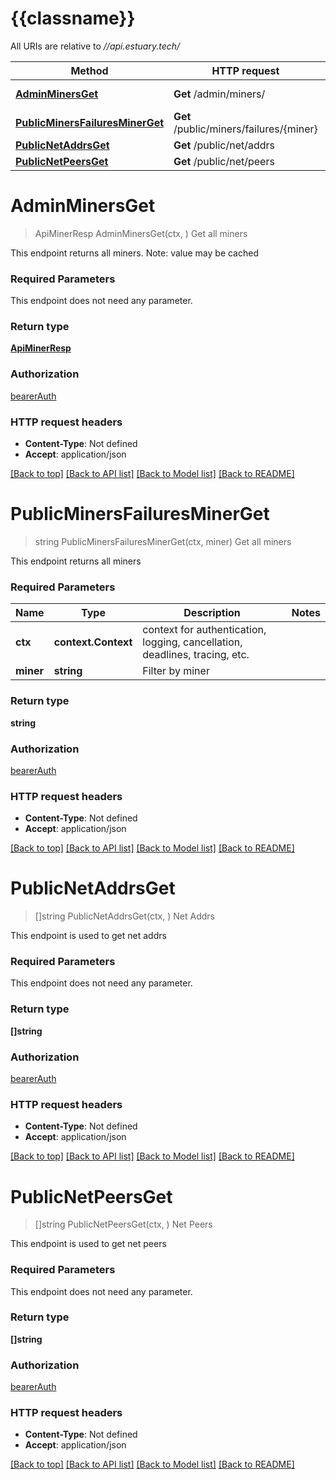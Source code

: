 # {{classname}}

All URIs are relative to *//api.estuary.tech/*

Method | HTTP request | Description
------------- | ------------- | -------------
[**AdminMinersGet**](NetApi.md#AdminMinersGet) | **Get** /admin/miners/ | Get all miners
[**PublicMinersFailuresMinerGet**](NetApi.md#PublicMinersFailuresMinerGet) | **Get** /public/miners/failures/{miner} | Get all miners
[**PublicNetAddrsGet**](NetApi.md#PublicNetAddrsGet) | **Get** /public/net/addrs | Net Addrs
[**PublicNetPeersGet**](NetApi.md#PublicNetPeersGet) | **Get** /public/net/peers | Net Peers

# **AdminMinersGet**
> ApiMinerResp AdminMinersGet(ctx, )
Get all miners

This endpoint returns all miners. Note: value may be cached

### Required Parameters
This endpoint does not need any parameter.

### Return type

[**ApiMinerResp**](api.minerResp.md)

### Authorization

[bearerAuth](../README.md#bearerAuth)

### HTTP request headers

 - **Content-Type**: Not defined
 - **Accept**: application/json

[[Back to top]](#) [[Back to API list]](../README.md#documentation-for-api-endpoints) [[Back to Model list]](../README.md#documentation-for-models) [[Back to README]](../README.md)

# **PublicMinersFailuresMinerGet**
> string PublicMinersFailuresMinerGet(ctx, miner)
Get all miners

This endpoint returns all miners

### Required Parameters

Name | Type | Description  | Notes
------------- | ------------- | ------------- | -------------
 **ctx** | **context.Context** | context for authentication, logging, cancellation, deadlines, tracing, etc.
  **miner** | **string**| Filter by miner | 

### Return type

**string**

### Authorization

[bearerAuth](../README.md#bearerAuth)

### HTTP request headers

 - **Content-Type**: Not defined
 - **Accept**: application/json

[[Back to top]](#) [[Back to API list]](../README.md#documentation-for-api-endpoints) [[Back to Model list]](../README.md#documentation-for-models) [[Back to README]](../README.md)

# **PublicNetAddrsGet**
> []string PublicNetAddrsGet(ctx, )
Net Addrs

This endpoint is used to get net addrs

### Required Parameters
This endpoint does not need any parameter.

### Return type

**[]string**

### Authorization

[bearerAuth](../README.md#bearerAuth)

### HTTP request headers

 - **Content-Type**: Not defined
 - **Accept**: application/json

[[Back to top]](#) [[Back to API list]](../README.md#documentation-for-api-endpoints) [[Back to Model list]](../README.md#documentation-for-models) [[Back to README]](../README.md)

# **PublicNetPeersGet**
> []string PublicNetPeersGet(ctx, )
Net Peers

This endpoint is used to get net peers

### Required Parameters
This endpoint does not need any parameter.

### Return type

**[]string**

### Authorization

[bearerAuth](../README.md#bearerAuth)

### HTTP request headers

 - **Content-Type**: Not defined
 - **Accept**: application/json

[[Back to top]](#) [[Back to API list]](../README.md#documentation-for-api-endpoints) [[Back to Model list]](../README.md#documentation-for-models) [[Back to README]](../README.md)

